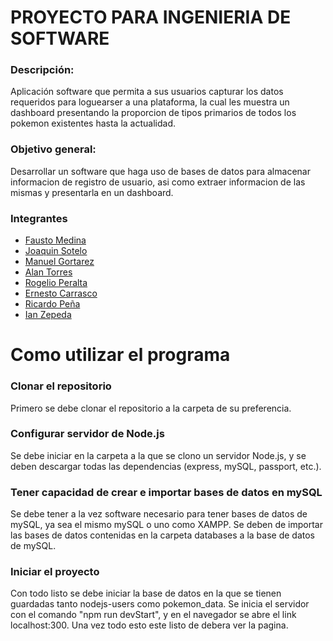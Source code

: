 # PROYECTO PARA INGENIERIA DE SOFTWARE
 
###  Descripción:
Aplicación software que permita a sus usuarios capturar los datos requeridos para loguearser a una plataforma, la cual les muestra un dashboard presentando la proporcion de tipos primarios de todos los pokemon existentes hasta la actualidad.
 
### Objetivo general:
Desarrollar un software que haga uso de bases de datos para almacenar informacion de registro de usuario, asi como extraer informacion de las mismas y presentarla en un dashboard.

###  Integrantes

 - [Fausto Medina](https://github.com/Harico04)
 - [Joaquin Sotelo](https://github.com/JoaquinSotel0) 
 - [Manuel Gortarez](https://github.com/Mgb64) 
 - [Alan Torres](https://github.com/TumbadoBoy0604) 
 - [Rogelio Peralta](https://github.com/rgperalta04) 
 - [Ernesto Carrasco](https://github.com/jesuscarra) 
 - [Ricardo Peña](https://github.com/RemilZarza)
 - [Ian Zepeda](https://github.com/I4NzG)

# Como utilizar el programa

### Clonar el repositorio
Primero se debe clonar el repositorio a la carpeta de su preferencia.

### Configurar servidor de Node.js
Se debe iniciar en la carpeta a la que se clono un servidor Node.js, y se deben descargar todas las dependencias (express, mySQL, passport, etc.).

### Tener capacidad de crear e importar bases de datos en mySQL
Se debe tener a la vez software necesario para tener bases de datos de mySQL, ya sea el mismo mySQL o uno como XAMPP. Se deben de importar las bases de datos contenidas en la carpeta databases a la base de datos de mySQL.

### Iniciar el proyecto

Con todo listo se debe iniciar la base de datos en la que se tienen guardadas tanto nodejs-users como pokemon_data. Se inicia el servidor con el comando "npm run devStart", y en el navegador se abre el link localhost:300. Una vez todo esto este listo de debera ver la pagina.
